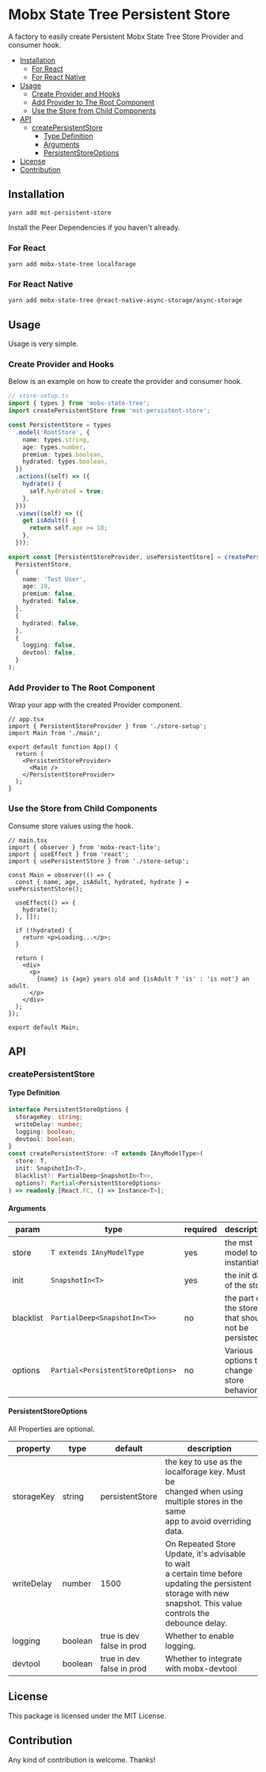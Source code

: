 # Mobx State Tree Persistent Store <!-- omit in toc -->

A factory to easily create Persistent Mobx State Tree Store Provider and consumer hook.

- [Installation](#installation)
  - [For React](#for-react)
  - [For React Native](#for-react-native)
- [Usage](#usage)
  - [Create Provider and Hooks](#create-provider-and-hooks)
  - [Add Provider to The Root Component](#add-provider-to-the-root-component)
  - [Use the Store from Child Components](#use-the-store-from-child-components)
- [API](#api)
  - [createPersistentStore](#createpersistentstore)
    - [Type Definition](#type-definition)
    - [Arguments](#arguments)
    - [PersistentStoreOptions](#persistentstoreoptions)
- [License](#license)
- [Contribution](#contribution)

## Installation

`yarn add mst-persistent-store`

Install the Peer Dependencies if you haven't already.

### For React

`yarn add mobx-state-tree localforage`

### For React Native

`yarn add mobx-state-tree @react-native-async-storage/async-storage`

## Usage

Usage is very simple.

### Create Provider and Hooks

Below is an example on how to create the provider and consumer hook.

```ts
// store-setup.ts
import { types } from 'mobx-state-tree';
import createPersistentStore from 'mst-persistent-store';

const PersistentStore = types
  .model('RootStore', {
    name: types.string,
    age: types.number,
    premium: types.boolean,
    hydrated: types.boolean,
  })
  .actions((self) => ({
    hydrate() {
      self.hydrated = true;
    },
  }))
  .views((self) => ({
    get isAdult() {
      return self.age >= 18;
    },
  }));

export const [PersistentStoreProvider, usePersistentStore] = createPersistentStore(
  PersistentStore,
  {
    name: 'Test User',
    age: 19,
    premium: false,
    hydrated: false,
  },
  {
    hydrated: false,
  },
  {
    logging: false,
    devtool: false,
  }
);
```

### Add Provider to The Root Component

Wrap your app with the created Provider component.

```tsx
// app.tsx
import { PersistentStoreProvider } from './store-setup';
import Main from './main';

export default function App() {
  return (
    <PersistentStoreProvider>
      <Main />
    </PersistentStoreProvider>
  );
}
```

### Use the Store from Child Components

Consume store values using the hook.

```tsx
// main.tsx
import { observer } from 'mobx-react-lite';
import { useEffect } from 'react';
import { usePersistentStore } from './store-setup';

const Main = observer(() => {
  const { name, age, isAdult, hydrated, hydrate } = usePersistentStore();

  useEffect(() => {
    hydrate();
  }, []);

  if (!hydrated) {
    return <p>Loading...</p>;
  }

  return (
    <div>
      <p>
        {name} is {age} years old and {isAdult ? 'is' : 'is not'} an adult.
      </p>
    </div>
  );
});

export default Main;
```

## API

### createPersistentStore

#### Type Definition

```ts
interface PersistentStoreOptions {
  storageKey: string;
  writeDelay: number;
  logging: boolean;
  devtool: boolean;
}
const createPersistentStore: <T extends IAnyModelType>(
  store: T,
  init: SnapshotIn<T>,
  blacklist?: PartialDeep<SnapshotIn<T>>,
  options?: Partial<PersistentStoreOptions>
) => readonly [React.FC, () => Instance<T>];
```

#### Arguments

| param     | type                              | required | description                                        |
| --------- | --------------------------------- | -------- | -------------------------------------------------- |
| store     | `T extends IAnyModelType`         | yes      | the mst model to instantiate                       |
| init      | `SnapshotIn<T>`                   | yes      | the init data of the store                         |
| blacklist | `PartialDeep<SnapshotIn<T>>`      | no       | the part of the store that should not be persisted |
| options   | `Partial<PersistentStoreOptions>` | no       | Various options to change store behavior           |

#### PersistentStoreOptions

All Properties are optional.

| property   | type    | default                      | description                                                                                                                                                                 |
| ---------- | ------- | ---------------------------- | --------------------------------------------------------------------------------------------------------------------------------------------------------------------------- |
| storageKey | string  | persistentStore              | the key to use as the localforage key. Must be <br>changed when using multiple stores in the same<br>app to avoid overriding data.                                          |
| writeDelay | number  | 1500                         | On Repeated Store Update, it's advisable to wait<br>a certain time before updating the persistent <br>storage with new snapshot. This value controls the<br>debounce delay. |
| logging    | boolean | true is dev<br>false in prod | Whether to enable logging.                                                                                                                                                  |
| devtool    | boolean | true in dev<br>false in prod | Whether to integrate with mobx-devtool                                                                                                                                      |

## License

This package is licensed under the MIT License.

## Contribution

Any kind of contribution is welcome. Thanks!
